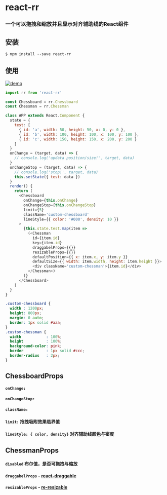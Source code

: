 # react-rr

### 一个可以拖拽和缩放并且显示对齐辅助线的React组件

## 安装

`$ npm install --save react-rr`

## 使用

[![demo](https://codesandbox.io/static/img/play-codesandbox.svg)](https://codesandbox.io/s/angry-lehmann-hj7ib?fontsize=14&hidenavigation=1&theme=dark)

```javascript
import rr from 'react-rr'

const Chessboard = rr.Chessboard
const Chessman = rr.Chessman

class APP extends React.Component {
  state = {
    test: [
      { id: 'a', width: 50, height: 50, x: 0, y: 0 },
      { id: 'b', width: 100, height: 100, x: 100, y: 100 },
      { id: 'c', width: 150, height: 150, x: 200, y: 200 }
    ]
  }
  onChange = (target, data) => {
    // console.log('updata position/size!', target, data)
  }
  onChangeStop = (target, data) => {
    // console.log('stop!', target, data)
    this.setState({ test: data })
  }
  render() {
    return (
      <Chessboard
        onChange={this.onChange}
        onChangeStop={this.onChangeStop}
        limit={5}
        className='custom-chessboard'
        lineStyle={{ color: '#000', density: 10 }}
      >
        {this.state.test.map(item =>
          (<Chessman
            id={item.id}
            key={item.id}
            draggabelProps={{}}
            resizableProps={{}}
            defaultPosition={{ x: item.x, y: item.y }}
            defaultSize={{ width: item.width, height: item.height }}>
            <div className='custom-chessman'>{item.id}</div>
          </Chessman>)
        )}
      </Chessboard>
    )
  }
}
```

```css
.custom-chessboard {
  width : 1200px;
  height: 800px;
  margin: 0 auto;
  border: 1px solid #aaa;
}
.custom-chessman {
  width           : 100%;
  height          : 100%;
  background-color: pink;
  border          : 1px solid #ccc;
  border-radius   : 2px;
}
```

## ChessboardProps

#### `onChange: `
#### `onChangeStop:` 
#### `className:` 
#### `limit:` 拖拽吸附效果临界值
#### `lineStyle: { color, density}` 对齐辅助线颜色与密度

## ChessmanProps

#### `disabled` 布尔值，是否可拖拽与缩放
#### `draggabelProps` - [react-draggable](https://github.com/STRML/react-draggable)
#### `resizableProps` - [re-resizable](https://github.com/bokuweb/re-resizable)
